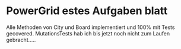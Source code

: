 # PowerGrid estes Aufgaben blatt

Alle Methoden von City und Board implementiert und 100% mit Tests gecovered.
MutationsTests hab ich bis jetzt noch nicht zum Laufen gebracht.....
